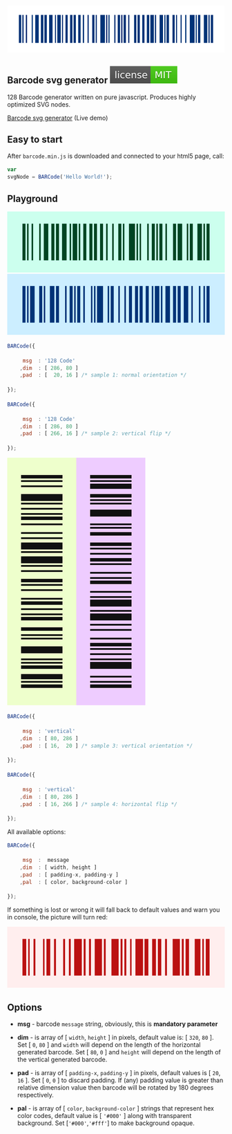 ![SVG BAR Code Generator](img/barcode.svg)

## Barcode svg generator [![LICENSE](img/license.svg)](/LICENSE)
128 Barcode generator written on pure javascript. Produces highly optimized SVG nodes.

[Barcode svg generator](https://datalog.github.io/demo/barcode-svg/) (Live demo)

## Easy to start
After `barcode.min.js` is downloaded and connected to your html5 page, call:
```javascript
var
svgNode = BARCode('Hello World!');
```

## Playground
![svg barcode sample1](img/sample1.svg)![svg barcode sample2](img/sample2.svg)

```javascript
BARCode({

     msg  : '128 Code'
    ,dim  : [ 286, 80 ]
    ,pad  : [  20, 16 ] /* sample 1: normal orientation */ 

});

BARCode({

     msg  : '128 Code'
    ,dim  : [ 286, 80 ]
    ,pad  : [ 266, 16 ] /* sample 2: vertical flip */ 

});
```

![svg barcode sample3](img/sample3.svg)![svg barcode sample4](img/sample4.svg)

```javascript
BARCode({

     msg  : 'vertical'
    ,dim  : [ 80, 286 ]
    ,pad  : [ 16,  20 ] /* sample 3: vertical orientation */ 

});

BARCode({

     msg  : 'vertical'
    ,dim  : [ 80, 286 ]
    ,pad  : [ 16, 266 ] /* sample 4: horizontal flip */ 

});
```


All available options:
```javascript
BARCode({

     msg  :  message
    ,dim  : [ width, height ]
    ,pad  : [ padding-x, padding-y ]
    ,pal  : [ color, background-color ]

});
```

If something is lost or wrong it will fall back to default values and warn you in console, the picture will turn red:

![if something goes wrong...](img/error.svg)

## Options
* **msg** - barcode `message` string, obviously, this is **mandatory parameter**

* **dim** - is array of [ `width`, `height` ] in pixels, default value is: [ `320`, `80` ]. Set [ `0`, `80` ] and `width` will depend on the length of the horizontal generated barcode. Set [ `80`, `0` ] and `height` will depend on the length of the vertical generated barcode.
* **pad** - is array of [ `padding-x`, `padding-y` ] in pixels, default values is [ `20`, `16` ]. Set [ `0`, `0` ] to discard padding. If (any) padding value is greater than relative dimension value then barcode will be rotated by 180 degrees respectively.
* **pal** - is array of [ `color`, `background-color` ] strings that represent hex color codes, default value is [ `'#000'` ] along with transparent background. Set [`'#000'`,`'#fff'`] to make background opaque.
